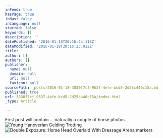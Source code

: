```yaml
---
inFeed: true
hasPage: true
inNav: false
inLanguage: null
starred: false
keywords: []
description: ''
datePublished: '2016-01-18T20:16:44.116Z'
dateModified: '2016-01-18T20:16:23.012Z'
title: ''
author: []
authors: []
publisher:
  name: null
  domain: null
  url: null
  favicon: null
sourcePath: _posts/2016-01-18-3830f7cf-9537-4efe-bcd5-2d25c446c15a.md
published: true
url: 3830f7cf-9537-4efe-bcd5-2d25c446c15a/index.html
_type: Article

---
```

First post will contain ... naturally a couple of horse photos.
![Young Hanoverian Gelding Trotting ](https://the-grid-user-content.s3-us-west-2.amazonaws.com/7353079e-30b8-4dfa-95cf-11be7fdcd988.jpg)
![Double Exposure: Horse Head Overlaid With Dressage Arena markers](https://the-grid-user-content.s3-us-west-2.amazonaws.com/c7aa4308-cac6-4ecd-848a-023459a0dca5.jpg)